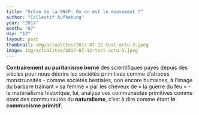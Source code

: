 ```yaml
---
title: "Grêve de la SNCF: Où en est le mouvement ?"
author: "Collectif Aufhebung"
year: "2017"
month: "07"
day: "12"
layout: post
thumbnail: img/actualites/2017-07-12-test-actu-3.jpeg
image: img/actualites/2017-07-12-test-actu-3.jpeg
---
```


**Contrairement au puritanisme borné** des scientifiques payés depuis des siècles pour nous décrire 
les sociétés primitives comme d’atroces monstruosités - comme sociétés bestiales, non encore 
humaines, à l’image du barbare traînant « sa femme » par les cheveux de « la guerre du feu » - 
le matérialisme historique, lui, analyse ces communautés primitives comme étant des communautés 
du **naturalisme**, c’est à dire comme étant **le communisme primitif**. 
